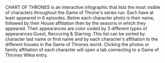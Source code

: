 CHART OF THRONES is an interactive infographic that lists the most visible of characters throughout the Game of Throne's series run. Each have at least appeared in 6 episodes. Below each character photo is their name, followed by their House affiliation then by the seasons in which they appeared. Their appearances are color coded by 3 different types of appearances:Guest, Reccuring & Starring .This list can be sorted by character last name or first name and by each character's affiliation to the different houses in the Game of Thrones world. Clicking the photos or family affiliation of each character will open a tab connecting to a Game of Thrones Wikia entry.